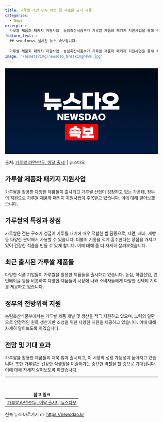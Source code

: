 ```yaml
---
title: 가루쌀 라면·만두 이번 달 새로운 출시 제품!
categories:
  - News
excerpt: >
  가루쌀 제품화 패키지 지원사업  농림축산식품부가 가루쌀 제품화 패키지 지원사업을 통해 식품·외식업체가 개발한…
feature_text: >
  ## seoulnews 실시간 뉴스 속보입니다.

  가루쌀 제품화 패키지 지원사업  농림축산식품부가 가루쌀 제품화 패키지 지원사업을 통해 식품·외식업체가 개발한…
image: '/assets/img/newsdao_breakingnews.jpg'
---
```


![뉴스다오 속보](/assets/img/newsdao_breakingnews.jpg)

<p>출처: <a href="https://newsdao.kr/4466" rel="dofollow">가루쌀 라면·만두, 이달 출시!</a> | 뉴스다오</p>

<h2 data-ke-size="size26">가루쌀 제품화 패키지 지원사업</h2>
<p data-ke-size="size16">가루쌀을 활용한 다양한 제품들이 출시되고 가루쌀 산업이 성장하고 있는 가운데, 정부의 지원으로 가루쌀 제품화 패키지 지원사업이 주목받고 있습니다. 이에 대해 알아보겠습니다.</p>

<h2 data-ke-size="size26">가루쌀의 특징과 장점</h2>
<p data-ke-size="size16">가루쌀은 전분 구조가 성글어 가루를 내기에 매우 적합한 쌀 품종으로, 제면, 제과, 제빵 등 다양한 분야에서 사용할 수 있습니다. 더불어 기름을 적게 흡수한다는 장점을 가지고 있어 건강한 식품을 만들 수 있게 합니다. 이에 대해 좀 더 자세히 살펴보겠습니다.</p>

<h2 data-ke-size="size26">최근 출시된 가루쌀 제품들</h2>
<p data-ke-size="size16">다양한 식품 기업들이 가루쌀을 활용한 제품들을 출시하고 있습니다. 농심, 하림산업, 런던베이글 등을 비롯하여 다양한 제품들이 시장에 나와 소비자들에게 다양한 선택의 기회를 제공하고 있습니다.</p>

<h2 data-ke-size="size26">정부의 전방위적 지원</h2>
<p data-ke-size="size16">농림축산식품부에서는 가루쌀 제품 개발 및 생산을 적극 지원하고 있으며, 노력의 일환으로 안정적인 원료 생산기반 조성을 위한 다양한 지원을 제공하고 있습니다. 이에 대해 자세히 알아보도록 하겠습니다.</p>

<h2 data-ke-size="size26">전망 및 기대 효과</h2>
<p data-ke-size="size16">가루쌀을 활용한 제품들이 더욱 많이 출시되고, 이 시장의 성장 가능성이 높아지고 있습니다. 또한 가루쌀은 건강한 식생활을 이끌어가는 중요한 역할을 할 것으로 기대됩니다. 이에 대해 자세히 살펴보도록 하겠습니다.</p>

<hr>
<p data-ke-size="size16">&nbsp;</p>

<table>
<thead>
<tr>
<td style="text-align: center; height: 17px;"><b>참고 링크</b></td>
</tr>
</thead>
<tbody>
<tr>
<td style="text-align: center; height: 17px;"><a href="https://newsdao.kr/4466">가루쌀 라면·만두, 이달 출시! | 뉴스다오</a></td>
</tr>
</tbody>
</table> 

신속 뉴스 바로가기 👉 <a href="https://newsdao.kr" rel="dofollow">https://newsdao.kr</a>


